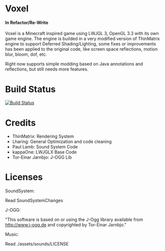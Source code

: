 # Voxel

#### In Refactor/Re-Write

Voxel is a Minecraft inspired game using LWJGL 3, OpenGL 3.3 with its own game engine. The engine is builded in a very modified version of ThinMatrix engine to support Deferred Shading/Lighting, some fixes or improvements has been applied to the original code, like screen space reflections, motion blur, bloom, dof, etc.

Right now supports simple modding based on Java annotations and reflections, but still needs more features.

# Build Status
[![Build Status](https://travis-ci.org/Guerra24/Voxel.svg?branch=develop)](https://travis-ci.org/Guerra24/Voxel)

# Credits
- ThinMatrix: Rendering System
- Lharing: General Optimization and code cleaning
- Paul Lamb: Sound System Code
- kappaOne: LWJGLX Base Code
- Tor-Einar Jarnbjo: J-OGG Lib

# Licenses
SoundSystem:

Read SoundSystemChanges

J-OGG:

"This software is based on or using the J-Ogg library available from
http://www.j-ogg.de and copyrighted by Tor-Einar Jarnbjo."

Music:

Read ./assets/sounds/LICENSE